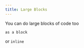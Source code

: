 ```yaml
---
title: Large Blocks
---
```


You can do large blocks of code too

```text
as a block
```

or `inline`
